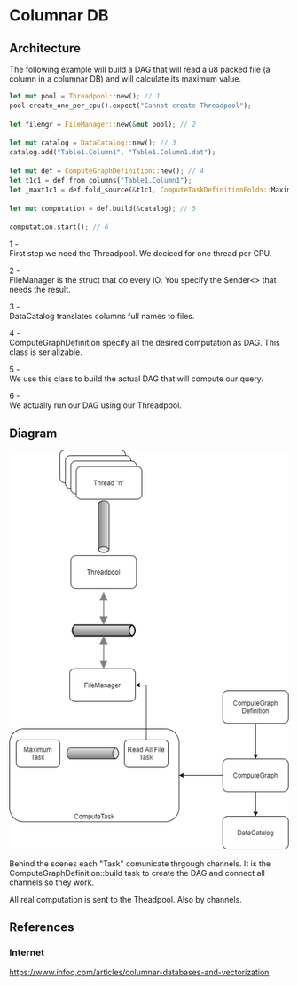 # Columnar DB

## Architecture

The following example will build a DAG that will read a u8 packed file (a column in a columnar DB) and will calculate its maximum value.

```rust
let mut pool = Threadpool::new(); // 1
pool.create_one_per_cpu().expect("Cannot create Threadpool");

let filemgr = FileManager::new(&mut pool); // 2

let mut catalog = DataCatalog::new(); // 3
catalog.add("Table1.Column1", "Table1.Column1.dat");

let mut def = ComputeGraphDefinition::new(); // 4
let t1c1 = def.from_columns("Table1.Column1");
let _maxt1c1 = def.fold_source(&t1c1, ComputeTaskDefinitionFolds::Maximum);

let mut computation = def.build(&catalog); // 5

computation.start(); // 6
```

1 -   
First step we need the Threadpool. We deciced for one thread per CPU.

2 -  
FileManager is the struct that do every IO. You specify the Sender<> that needs the result.

3 -  
DataCatalog translates columns full names to files.

4 -  
ComputeGraphDefinition specify all the desired computation as DAG. This class is serializable.

5 -  
We use this class to build the actual DAG that will compute our query.

6 -  
We actually run our DAG using our Threadpool.

## Diagram

![](dbarchitecture.png)

Behind the scenes each "Task" comunicate thrgough channels. It is the ComputeGraphDefinition::build task to create the DAG and connect all channels so they work.

All real computation is sent to the Theadpool. Also by channels.

## References
### Internet
https://www.infoq.com/articles/columnar-databases-and-vectorization  